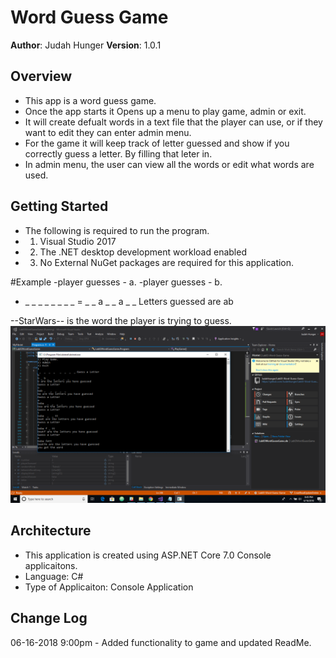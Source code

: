# Word Guess Game
**Author**: Judah Hunger
**Version**: 1.0.1

## Overview
- This app is a word guess game.
- Once the app starts it Opens up a menu to play game, admin or exit.
- It will create defualt words in a text file that the player can use, or if they want to edit they can enter admin menu.
- For the game it will keep track of letter guessed and show if you correctly guess a letter. By filling that leter in.
- In admin menu, the user can view all the words or edit what words are used. 

## Getting Started
- The following is required to run the program.
- 1. Visual Studio 2017 
- 2. The .NET desktop development workload enabled
- 3. No External NuGet packages are required for this application. 

#Example
-player guesses - a.
-player guesses - b.

- _ _ _ _ _ _ _ _ = _ _ a _ _ a _ _
Letters guessed are ab 

--StarWars-- is the word the player is trying to guess.
![console image of app running](WordGuessGame.png)
## Architecture
- This application is created using ASP.NET Core 7.0 Console applicaitons. 
- Language: C# 
- Type of Applicaiton: Console Application 

## Change Log

06-16-2018 9:00pm - Added functionality to game and updated ReadMe.